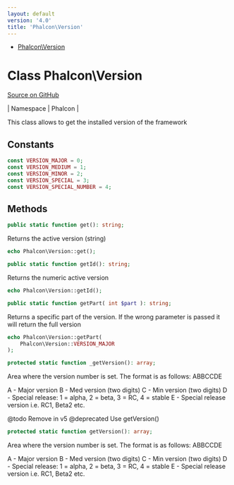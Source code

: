 ```yaml
---
layout: default
version: '4.0'
title: 'Phalcon\Version'
---
```


* [Phalcon\Version](#version)

<h1 id="version">Class Phalcon\Version</h1>

[Source on GitHub](https://github.com/phalcon/cphalcon/blob/4.2.x/phalcon/Version.zep)

| Namespace  | Phalcon |

This class allows to get the installed version of the framework


## Constants
```php
const VERSION_MAJOR = 0;
const VERSION_MEDIUM = 1;
const VERSION_MINOR = 2;
const VERSION_SPECIAL = 3;
const VERSION_SPECIAL_NUMBER = 4;
```

## Methods

```php
public static function get(): string;
```
Returns the active version (string)

```php
echo Phalcon\Version::get();
```


```php
public static function getId(): string;
```
Returns the numeric active version

```php
echo Phalcon\Version::getId();
```


```php
public static function getPart( int $part ): string;
```
Returns a specific part of the version. If the wrong parameter is passed
it will return the full version

```php
echo Phalcon\Version::getPart(
    Phalcon\Version::VERSION_MAJOR
);
```


```php
protected static function _getVersion(): array;
```
Area where the version number is set. The format is as follows:
ABBCCDE

A - Major version
B - Med version (two digits)
C - Min version (two digits)
D - Special release: 1 = alpha, 2 = beta, 3 = RC, 4 = stable
E - Special release version i.e. RC1, Beta2 etc.

@todo Remove in v5
@deprecated Use getVersion()


```php
protected static function getVersion(): array;
```
Area where the version number is set. The format is as follows:
ABBCCDE

A - Major version
B - Med version (two digits)
C - Min version (two digits)
D - Special release: 1 = alpha, 2 = beta, 3 = RC, 4 = stable
E - Special release version i.e. RC1, Beta2 etc.
